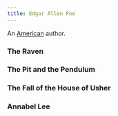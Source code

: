 ```yaml
---
title: Edgar Allen Poe
---
```


An [American](../index.html) author.

### The Raven

### The Pit and the Pendulum

### The Fall of the House of Usher

### Annabel Lee

